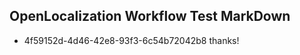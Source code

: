 ## OpenLocalization Workflow Test MarkDown
* 4f59152d-4d46-42e8-93f3-6c54b72042b8 thanks!

<!--HONumber=Aug16_HO5-->


